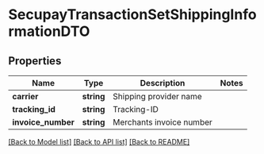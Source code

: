 # SecupayTransactionSetShippingInformationDTO

## Properties
Name | Type | Description | Notes
------------ | ------------- | ------------- | -------------
**carrier** | **string** | Shipping provider name | 
**tracking_id** | **string** | Tracking-ID | 
**invoice_number** | **string** | Merchants invoice number | 

[[Back to Model list]](../README.md#documentation-for-models) [[Back to API list]](../README.md#documentation-for-api-endpoints) [[Back to README]](../README.md)


